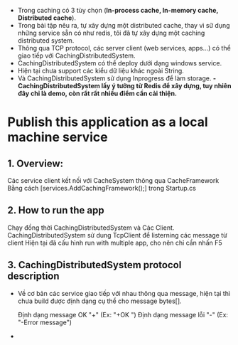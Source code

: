 ﻿

 - Trong caching có 3 tùy chọn (**In-process
   cache, In-memory cache, Distributed cache**).
 - Trong bài tập nêu ra, tự xây dựng một distributed cache, thay vì sữ
   dụng những service sẵn có như redis, tôi đã tự xây dựng một caching
   distributed system.
 - Thông qua TCP protocol, các server client (web services, apps...) có
   thể giao tiếp với CachingDistributedSystem.
 - CachingDistributedSystem có thể deploy dưới dạng windows service.
 - Hiện tại chưa support các kiểu dữ liệu khác ngoài String. 
 - Và CachingDistributedSystem sử dụng Inprogress để làm storage.
 **- CachingDistributedSystem  lấy ý tưởng từ Redis để xây dựng, tuy nhiên đây chỉ là demo, còn rất rất nhiều điểm cần cải thiện.**

# Publish this application as a local machine service

## 1. Overview:

Các service client kết nối với CacheSystem thông qua CacheFramework 
Bằng cách [services.AddCachingFramework();] trong Startup.cs


## 2. How to run the app

Chạy đồng thời CachingDistributedSystem và Các Client.
CachingDistributedSystem  sử dung TcpClient để listerning các message từ client
Hiện tại đã cấu hình run with multiple app, cho nên chỉ cần nhấn F5

## 3. CachingDistributedSystem protocol description
- Về cơ bản các service giao tiếp với nhau thông qua message, hiện tại thì chưa build được định dạng cụ thể cho message bytes[].

	Định dạng message OK "+" (Ex: "+OK ")
	Định dạng message lỗi "-" (Ex: "-Error message")
- 



